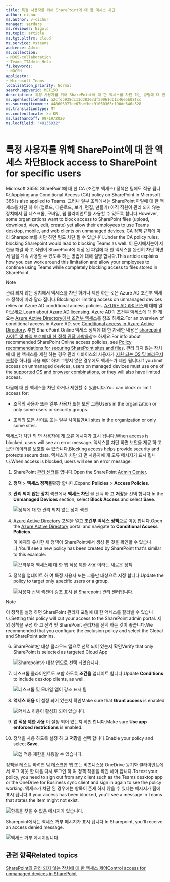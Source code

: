 ```yaml
---
title: 특정 사용자를 위해 SharePoint에 대 한 액세스 차단
author: cichur
ms.author: v-cichur
manager: serdars
ms.reviewer: Nigolc
ms.topic: article
ms.tgt.pltfrm: cloud
ms.service: msteams
audience: Admin
ms.collection:
- M365-collaboration
- Teams_ITAdmin_Help
f1.keywords:
- NOCSH
appliesto:
- Microsoft Teams
localization_priority: Normal
search.appverid: MET150
description: 특정 사용자를 위해 SharePoint에 대 한 액세스를 차단 하는 방법에 대 한 자세한 정보
ms.openlocfilehash: a2cfdb938dc11d38303df59061db1c46e5b08fcc
ms.sourcegitcommit: 448606977ee67befbdc91060363cf90dd346a528
ms.translationtype: MT
ms.contentlocale: ko-KR
ms.lasthandoff: 09/19/2020
ms.locfileid: "48135932"
---
```

# <a name="block-access-to-sharepoint-for-specific-users"></a><span data-ttu-id="0ab9c-103">특정 사용자를 위해 SharePoint에 대 한 액세스 차단</span><span class="sxs-lookup"><span data-stu-id="0ab9c-103">Block access to SharePoint for specific users</span></span>

<span data-ttu-id="0ab9c-104">Microsoft 365의 SharePoint에 대 한 CA (조건부 액세스) 정책은 팀에도 적용 됩니다.</span><span class="sxs-lookup"><span data-stu-id="0ab9c-104">Applying any Conditional Access (CA) policy on SharePoint in Microsoft 365 is also applied to Teams.</span></span> <span data-ttu-id="0ab9c-105">그러나 일부 조직에서는 SharePoint 파일에 대 한 액세스를 차단 하 여 (업로드, 다운로드, 보기, 편집, 만들기) 아직 직원이 관리 되지 않는 장치에서 팀 데스크톱, 모바일, 웹 클라이언트를 사용할 수 있도록 합니다.</span><span class="sxs-lookup"><span data-stu-id="0ab9c-105">However, some organizations want to block access to SharePoint files (upload, download, view, edit, create) yet allow their employees to use Teams desktop, mobile, and web clients on unmanaged devices.</span></span> <span data-ttu-id="0ab9c-106">CA 정책 규칙에 따라 Sharepoint를 차단 하면 팀도 차단 될 수 있습니다.</span><span class="sxs-lookup"><span data-stu-id="0ab9c-106">Under the CA policy rules, blocking Sharepoint would lead to blocking Teams as well.</span></span> <span data-ttu-id="0ab9c-107">이 문서에서는이 제한을 해결 하 고 직원이 SharePoint에 저장 된 파일에 대 한 액세스를 완전히 차단 하면서 팀을 계속 사용할 수 있도록 하는 방법에 대해 설명 합니다.</span><span class="sxs-lookup"><span data-stu-id="0ab9c-107">This article explains how you can work around this limitation and allow your employees to continue using Teams while completely blocking access to files stored in SharePoint.</span></span>

> [!Note]
> <span data-ttu-id="0ab9c-108">관리 되지 않는 장치에서 액세스를 차단 하거나 제한 하는 것은 Azure AD 조건부 액세스 정책에 따라 달라 집니다.</span><span class="sxs-lookup"><span data-stu-id="0ab9c-108">Blocking or limiting access on unmanaged devices relies on Azure AD conditional access policies.</span></span> <span data-ttu-id="0ab9c-109">[AZURE AD 라이선스](https://azure.microsoft.com/pricing/details/active-directory/)에 대해 알아보세요.</span><span class="sxs-lookup"><span data-stu-id="0ab9c-109">Learn about [Azure AD licensing](https://azure.microsoft.com/pricing/details/active-directory/).</span></span> <span data-ttu-id="0ab9c-110">Azure AD의 조건부 액세스에 대 한 개요는 [Azure Active Directory에서 조건부 액세스](https://docs.microsoft.com/azure/active-directory/conditional-access/overview)를 참조 하세요.</span><span class="sxs-lookup"><span data-stu-id="0ab9c-110">For an overview of conditional access in Azure AD, see [Conditional access in Azure Active Directory](https://docs.microsoft.com/azure/active-directory/conditional-access/overview).</span></span> <span data-ttu-id="0ab9c-111">추천 SharePoint Online 액세스 정책에 대 한 자세한 내용은 [sharepoint 사이트 및 파일 보호에 대 한 정책 권장 사항을](https://docs.microsoft.com/microsoft-365/enterprise/sharepoint-file-access-policies)참조 하세요.</span><span class="sxs-lookup"><span data-stu-id="0ab9c-111">For info about recommended SharePoint Online access policies, see [Policy recommendations for securing SharePoint sites and files](https://docs.microsoft.com/microsoft-365/enterprise/sharepoint-file-access-policies).</span></span> <span data-ttu-id="0ab9c-112">관리 되지 않는 장치에 대 한 액세스를 제한 하는 경우 관리 디바이스의 사용자가 [지원 되는 OS 및 브라우저 조합](https://docs.microsoft.com/azure/active-directory/conditional-access/technical-reference#client-apps-condition)중 하나를 사용 해야 하며 그렇지 않은 경우에도 액세스가 제한 됩니다.</span><span class="sxs-lookup"><span data-stu-id="0ab9c-112">If you limit access on unmanaged devices, users on managed devices must use one of the [supported OS and browser combinations](https://docs.microsoft.com/azure/active-directory/conditional-access/technical-reference#client-apps-condition), or they will also have limited access.</span></span>

<span data-ttu-id="0ab9c-113">다음에 대 한 액세스를 차단 하거나 제한할 수 있습니다.</span><span class="sxs-lookup"><span data-stu-id="0ab9c-113">You can block or limit access for:</span></span>

- <span data-ttu-id="0ab9c-114">조직의 사용자 또는 일부 사용자 또는 보안 그룹</span><span class="sxs-lookup"><span data-stu-id="0ab9c-114">Users in the organization or only some users or security groups.</span></span>

- <span data-ttu-id="0ab9c-115">조직의 모든 사이트 또는 일부 사이트만</span><span class="sxs-lookup"><span data-stu-id="0ab9c-115">All sites in the organization or only some sites.</span></span>

<span data-ttu-id="0ab9c-116">액세스가 차단 되 면 사용자에 게 오류 메시지가 표시 됩니다.</span><span class="sxs-lookup"><span data-stu-id="0ab9c-116">When access is blocked, users will see an error message.</span></span> <span data-ttu-id="0ab9c-117">액세스를 차단 하면 보안을 제공 하 고 보안 데이터를 보호할 수 있습니다.</span><span class="sxs-lookup"><span data-stu-id="0ab9c-117">Blocking access helps provide security and protects secure data.</span></span> <span data-ttu-id="0ab9c-118">액세스가 차단 되 면 사용자에 게 오류 메시지가 표시 됩니다.</span><span class="sxs-lookup"><span data-stu-id="0ab9c-118">When access is blocked, users will see an error message.</span></span>

1. <span data-ttu-id="0ab9c-119">SharePoint [관리 센터](https://admin.microsoft.com/sharepoint?page=accessControl&modern=true)를 엽니다.</span><span class="sxs-lookup"><span data-stu-id="0ab9c-119">Open the SharePoint [Admin Center](https://admin.microsoft.com/sharepoint?page=accessControl&modern=true).</span></span>

2. <span data-ttu-id="0ab9c-120">**정책**  >  **액세스 정책을**확장 합니다.</span><span class="sxs-lookup"><span data-stu-id="0ab9c-120">Expand **Policies** > **Access Policies**.</span></span>

3. <span data-ttu-id="0ab9c-121">**관리 되지 않는 장치** 섹션에서 **액세스 차단** 을 선택 하 고 **저장**을 선택 합니다.</span><span class="sxs-lookup"><span data-stu-id="0ab9c-121">In the **Unmanaged Devices** section,  select **Block Access** and select **Save**.</span></span>

   ![정책에 대 한 관리 되지 않는 장치 섹션](media/no-sharepoint-access1.png)

4. <span data-ttu-id="0ab9c-123">[Azure Active Directory](https://portal.azure.com/#blade/Microsoft_AAD_IAM/ConditionalAccessBlade/Policies) 포털을 열고 **조건부 액세스 정책**으로 이동 합니다.</span><span class="sxs-lookup"><span data-stu-id="0ab9c-123">Open the [Azure Active Directory](https://portal.azure.com/#blade/Microsoft_AAD_IAM/ConditionalAccessBlade/Policies) portal and navigate to **Conditional Access Policies**.</span></span>

    <span data-ttu-id="0ab9c-124">이 예제와 유사한 새 정책이 SharePoint에서 생성 된 것을 확인할 수 있습니다.</span><span class="sxs-lookup"><span data-stu-id="0ab9c-124">You'll see a new policy has been created by SharePoint that's similar to this example:</span></span>

    ![브라우저 액세스에 대 한 앱 적용 제한 사용 이라는 새로운 정책](media/no-sharepoint-access2.png)

5. <span data-ttu-id="0ab9c-126">정책을 업데이트 하 여 특정 사용자 또는 그룹만 대상으로 지정 합니다.</span><span class="sxs-lookup"><span data-stu-id="0ab9c-126">Update the policy to target only specific users or a group.</span></span>

    ![사용자 선택 섹션이 강조 표시 된 Sharepoint 관리 센터입니다.](media/no-sharepoint-access2b.png)

  > [!Note]
> <span data-ttu-id="0ab9c-128">이 정책을 설정 하면 SharePoint 관리자 포털에 대 한 액세스를 잘라낼 수 있습니다.</span><span class="sxs-lookup"><span data-stu-id="0ab9c-128">Setting this policy will cut your access to the SharePoint admin portal.</span></span> <span data-ttu-id="0ab9c-129">제외 정책을 구성 하 고 전역 및 SharePoint 관리자를 선택 하는 것이 좋습니다.</span><span class="sxs-lookup"><span data-stu-id="0ab9c-129">We recommended that you configure the exclusion policy and select the Global and SharePoint admins.</span></span>

6. <span data-ttu-id="0ab9c-130">SharePoint만 대상 클라우드 앱으로 선택 되어 있는지 확인</span><span class="sxs-lookup"><span data-stu-id="0ab9c-130">Verify that only SharePoint is selected as targeted Cloud App</span></span>

    ![Sharepoint가 대상 앱으로 선택 되었습니다.](media/no-sharepoint-access3.png)

7. <span data-ttu-id="0ab9c-132">데스크톱 클라이언트도 포함 하도록 **조건을** 업데이트 합니다.</span><span class="sxs-lookup"><span data-stu-id="0ab9c-132">Update **Conditions** to include desktop clients, as well.</span></span>

    ![데스크톱 및 모바일 앱이 강조 표시 됨](media/no-sharepoint-access4.png)

8. <span data-ttu-id="0ab9c-134">**액세스 허용** 이 설정 되어 있는지 확인</span><span class="sxs-lookup"><span data-stu-id="0ab9c-134">Make sure that **Grant access** is enabled</span></span>

    ![액세스 허용이 활성화 되어 있습니다.](media/no-sharepoint-access5.png)

9. <span data-ttu-id="0ab9c-136">**앱 적용 제한 사용** 이 설정 되어 있는지 확인 합니다.</span><span class="sxs-lookup"><span data-stu-id="0ab9c-136">Make sure **Use app enforced restrictions** is enabled.</span></span>

10. <span data-ttu-id="0ab9c-137">정책을 사용 하도록 설정 하 고 **저장**을 선택 합니다.</span><span class="sxs-lookup"><span data-stu-id="0ab9c-137">Enable your policy and select **Save**.</span></span>

    ![앱 적용 제한을 사용할 수 있습니다.](media/no-sharepoint-access6.png)

<span data-ttu-id="0ab9c-139">정책을 테스트 하려면 팀 데스크톱 앱 또는 비즈니스용 OneDrive 동기화 클라이언트에서 로그 아웃 한 다음 다시 로그인 하 여 정책 작동을 확인 해야 합니다.</span><span class="sxs-lookup"><span data-stu-id="0ab9c-139">To test your policy, you need to sign out from any client such as the Teams desktop app or the OneDrive for Business sync client and sign in again to see the policy working.</span></span> <span data-ttu-id="0ab9c-140">액세스가 차단 된 경우에는 항목이 존재 하지 않을 수 있다는 메시지가 팀에 표시 됩니다.</span><span class="sxs-lookup"><span data-stu-id="0ab9c-140">If your access has been blocked, you'll see a message in Teams that states the item might not exist.</span></span>

 ![항목을 찾을 수 없음 메시지가 있습니다.](media/access-denied-sharepoint.png)

<span data-ttu-id="0ab9c-142">Sharepoint에서는 액세스 거부 메시지가 표시 됩니다.</span><span class="sxs-lookup"><span data-stu-id="0ab9c-142">In Sharepoint, you'll receive an access denied message.</span></span>

![액세스 거부 메시지입니다.](media/blocked-access-warning.png)

## <a name="related-topics"></a><span data-ttu-id="0ab9c-144">관련 항목</span><span class="sxs-lookup"><span data-stu-id="0ab9c-144">Related topics</span></span>

[<span data-ttu-id="0ab9c-145">SharePoint의 관리 되지 않는 장치에 대 한 액세스 제어</span><span class="sxs-lookup"><span data-stu-id="0ab9c-145">Control access for unmanaged devices in SharePoint</span></span>](https://docs.microsoft.com/sharepoint/control-access-from-unmanaged-devices)
